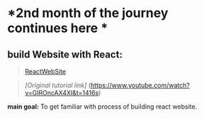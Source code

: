 # *2nd month of the journey continues here *

## build Website with React:
 >[ReactWebSite](https://a331998513.github.io/websites/)
 
 >_[Original tutorial link]_ (https://www.youtube.com/watch?v=GlROncAX4XI&t=1416s)

**main goal:** To get familiar with process of building react website.
